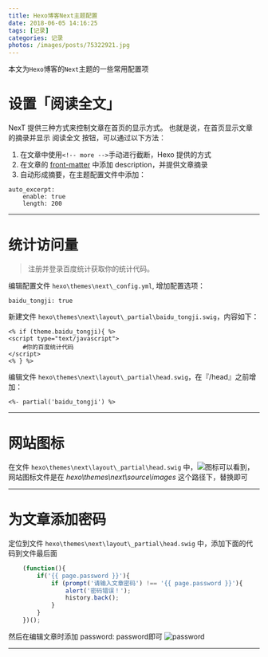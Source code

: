 ```yaml
---
title: Hexo博客Next主题配置
date: 2018-06-05 14:16:25
tags: [记录]
categories: 记录
photos: /images/posts/75322921.jpg
---
```

本文为`Hexo`博客的`Next`主题的一些常用配置项
<!--more-->

# 设置「阅读全文」
NexT 提供三种方式来控制文章在首页的显示方式。 也就是说，在首页显示文章的摘录并显示 阅读全文 按钮，可以通过以下方法：
1. 在文章中使用`<!-- more -->`手动进行截断，Hexo 提供的方式
2. 在文章的 [front-matter](http://hexo.io/docs/front-matter.html) 中添加 description，并提供文章摘录
3. 自动形成摘要，在主题配置文件中添加：
```
auto_excerpt:
    enable: true
    length: 200
```
------

# 统计访问量
> 注册并登录百度统计获取你的统计代码。

编辑配置文件 `hexo\themes\next\_config.yml`, 增加配置选项：
``` :file:  hexo\themes\next\_config.yml
baidu_tongji: true
```
新建文件 `hexo\themes\next\layout\_partial\baidu_tongji.swig`，内容如下：
```
<% if (theme.baidu_tongji){ %>
<script type="text/javascript">
    #你的百度统计代码
</script>
<% } %>
```
编辑文件 `hexo\themes\next\layout\_partial\head.swig`，在『/head』之前增加：
```
<%- partial('baidu_tongji') %>
```
-----

# 网站图标
在文件 `hexo\themes\next\layout\_partial\head.swig` 中，![图标](/images/posts/22171672.jpg)可以看到，网站图标文件是在 *hexo\themes\next\source\images* 这个路径下，替换即可

-----

# 为文章添加密码
定位到文件 `hexo\themes\next\layout\_partial\head.swig` 中，添加下面的代码到文件最后面
```javascript
    (function(){
        if('{{ page.password }}'){
            if (prompt('请输入文章密码') !== '{{ page.password }}'){
                alert('密码错误！');
                history.back();
            }
        }
    })();
```
然后在编辑文章时添加 password: password即可
![password](/images/posts/67716877.jpg)

-----

